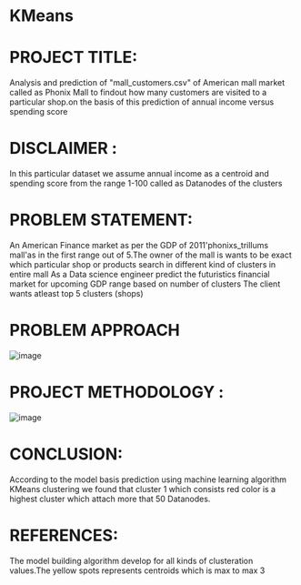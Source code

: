 # KMeans
# PROJECT TITLE:
Analysis and prediction of "mall_customers.csv" of American mall market called as Phonix Mall to findout how many customers are visited to a particular shop.on the basis of this prediction of annual income versus spending score
# DISCLAIMER :
In this particular dataset we assume annual income as a centroid and spending score from the range 1-100 called as Datanodes of the clusters
# PROBLEM STATEMENT: 
An American Finance market as per the GDP of 2011'phonixs_trillums mall'as in the first range out of 5.The owner of the mall is wants to be exact which particular shop or products search in different kind of clusters in entire mall
As a Data science engineer predict the futuristics financial market for upcoming GDP range based on number of clusters The client wants atleast top 5 clusters (shops)
# PROBLEM APPROACH
![image](https://github.com/ganesh9977/KMeans/assets/143176335/bafee6d7-5750-417d-9a95-156de19a86c2)
# PROJECT METHODOLOGY :
![image](https://github.com/ganesh9977/KMeans/assets/143176335/00b6da21-3ed2-4e61-b429-de9ba605b8c1)
# CONCLUSION:
According to the model basis prediction using machine learning algorithm KMeans clustering we found that cluster 1 which consists red color is a highest cluster which attach more that 50 Datanodes.
# REFERENCES:
The model building algorithm develop for all kinds of clusteration values.The yellow spots represents centroids which is max to max 3
